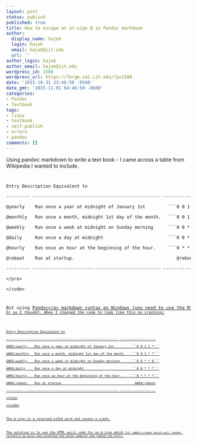 ```yaml
---
layout: post
status: publish
published: true
title: How to escape an at-sign @ in Pandoc markdown
author:
  display_name: hajek
  login: hajek
  email: hajek@iit.edu
  url: ''
author_login: hajek
author_email: hajek@iit.edu
wordpress_id: 1580
wordpress_url: https://forge.sat.iit.edu/?p=1580
date: '2015-10-31 23:46:50 -0500'
date_gmt: '2015-11-01 04:46:50 -0600'
categories:
- Pandoc
- Textbook
tags:
- linux
- textbook
- self-publish
- errors
- pandoc
comments: []
---
```

<p>Using pandoc markdown to write a text book - I came across a table from Wikipedia I wanted to include.<br />
<code></p>
<pre>
Entry Description Equivalent to<br />
--------- ------------------------------------------------- -------------------<br />
@yearly    Run once a year at midnight of January 1st         ```0 0 1 1 *```<br />
@monthly   Run once a month, midnight 1st day of the month.   ```0 0 1 * *```<br />
@weekly    Run once a week at midnight on Sunday morning      ```0 0 * * 0```<br />
@daily     Run once a day at midnight                         ```0 0 * * *```<br />
@hourly    Run once an hour at the beginning of the hour.     ```0 * * * *```<br />
@reboot    Run at startup.                                       @reboot<br />
--------- ------------------------------------------------- -------------------<br />
<&#47;pre><br />
<&#47;code></p>
<p>But using <a href="http:&#47;&#47;pandoc.org&#47;">Pandoc<&#47;a> markdown syntax on Windows (you need to use the <a href="http:&#47;&#47;miktex.org&#47;">MiKTeX<&#47;a> Latex PDF engine) causes a crash when encountering <code>@yearly<&#47;code>. Or so I thought. When I changed the code to look like this no crashing:<br />
<code></p>
<pre>
Entry Description Equivalent to<br />
--------- ------------------------------------------------- -------------------<br />
&amp;&#35;64&#59;yearly    Run once a year at midnight of January 1st         ```0 0 1 1 *```<br />
&amp;&#35;64&#59;monthly   Run once a month, midnight 1st day of the month.   ```0 0 1 * *```<br />
&amp;&#35;64&#59;weekly    Run once a week at midnight on Sunday morning      ```0 0 * * 0```<br />
&amp;&#35;64&#59;daily     Run once a day at midnight                         ```0 0 * * *```<br />
&amp;&#35;64&#59;hourly    Run once an hour at the beginning of the hour.     ```0 * * * *```<br />
&amp;&#35;64&#59;reboot.   Run at startup                                       &amp;&#35;64&#59;reboot<br />
--------- ------------------------------------------------- -------------------<br />
<&#47;pre><br />
<&#47;code></p>
<p>The @ sign is a reserved LaTeX word and causes a crash.</p>
<p>The solution is to use the HTML ascii code for an @ sign which is: <code>&amp;&#35;64&#59;<&#47;code> which will render correctly as ascii and unconfuse the LaTeX compiler and remove the error.</p>
